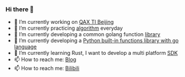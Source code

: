 ### Hi there 👋


- 🔭 I’m currently working on [QAX TI Beijing](https://ti.qianxin.com)
- 🌱 I’m currently practicing [algorithm](https://github.com/miaoyc666/algorithm) everyday
- 🤔 I’m currently developing a common golang function [library](https://github.com/miaoyc666/goArsenal)
- 🤔 I’m currently developing a [Python built-in functions library with go language](https://github.com/miaoyc666/go2python)
- 🤔 I’m currently learning Rust, I want to develop a multi platform [SDK](https://github.com/miaoyc666/rust-sdk)
- 📫 How to reach me: [Blog](https://myc.ink) 
- 📫 How to reach me: [Bilibili](https://space.bilibili.com/6193252) 
